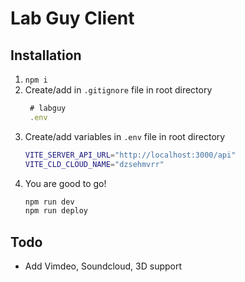 # Lab Guy Client

## Installation

1. `npm i`
2. Create/add in `.gitignore` file in root directory
   ```js
    # labguy
    .env
   ```
3. Create/add variables in `.env` file in root directory
   ```bash
   VITE_SERVER_API_URL="http://localhost:3000/api"
   VITE_CLD_CLOUD_NAME="dzsehmvrr"
   ```
4. You are good to go!
   ```js
   npm run dev
   npm run deploy
   ```

## Todo

- Add Vimdeo, Soundcloud, 3D support
